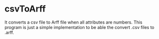 # csvToArff

It converts a csv file to Arff file when all attributes are numbers. This program is just a simple implementation to be able the convert .csv files to .arff.
